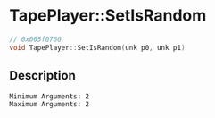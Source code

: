 # TapePlayer::SetIsRandom
```c
// 0x005f0760
void TapePlayer::SetIsRandom(unk p0, unk p1)
```
## Description
```
Minimum Arguments: 2
Maximum Arguments: 2
```
